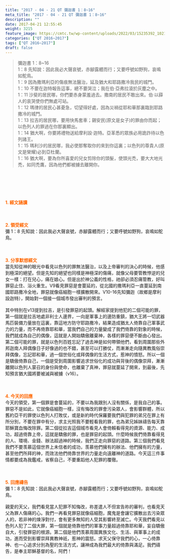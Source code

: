 ```yaml
---
title: "2017 - 04 - 21 QT 彌迦書 1：8~16"
meta_title: "2017 - 04 - 21 QT 彌迦書 1：8~16"
description: ""
date: 2017-04-21 12:55:45
weight: 3215
feature_image: https://cmtc.tw/wp-content/uploads/2022/03/15235392_10211799862337740_180693556567566654_o-1.webp
categories: ["QT 2016~2017"]
tags: ["QT 2016~2017"]
draft: false
---
```


<blockquote>彌迦書 1：8~16<br />
1：8 先知說：因此我必大聲哀號，赤腳露體而行；又要呼號如野狗，哀鳴如鴕鳥。<br />
1：9 因為撒瑪利亞的傷痕無法醫治，延及猶大和耶路撒冷我民的城門。<br />
1：10 不要在迦特報告這事，總不要哭泣；我在伯‧亞弗拉滾於灰塵之中。<br />
1：11 沙斐的居民哪，你們要赤身蒙羞過去。撒南的居民不敢出來。伯‧以薛人的哀哭使你們無處可站。<br />
1：12 瑪律的居民心甚憂急，切望得好處，因為災禍從耶和華那裏臨到耶路撒冷的城門。<br />
1：13 拉吉的居民哪，要用快馬套車；錫安民(原文是女子)的罪由你而起；以色列人的罪過在你那裏顯出。<br />
1：14 猶大啊，你要將禮物送給摩利設‧迦特。亞革悉的眾族必用詭詐待以色列諸王。<br />
1：15 瑪利沙的居民哪，我必使那奪取你的來到你這裏；以色列的尊貴人(原文是榮耀)必到亞杜蘭。<br />
1：16 猶大啊，要為你所喜愛的兒女剪除你的頭髮，使頭光禿，要大大地光禿，如同禿鷹，因為他們都被擄去離開你。</blockquote><br />
&nbsp;<br />
<br />
&nbsp;<br />
<br />
<span style="color: #ff6600;"><strong>1. </strong><strong>經文誦讀</strong></span><br />
<br />
<span style="color: #ff6600;"><strong> </strong></span><br />
<br />
<span style="color: #ff6600;"><strong>2. </strong><strong>領受經文<br />
</strong></span>彌 1：8 先知說：因此我必大聲哀號，赤腳露體而行；又要呼號如野狗，哀鳴如鴕鳥。<br />
<br />
&nbsp;<br />
<br />
<span style="color: #ff6600;"><strong>3. 分享默想經文<br />
</strong></span>當先知從神的眼光中看見以色列的罪無法醫治，以及上帝審判的決心的時候，他感到極深的絕望。但是先知的絕望也同樣是神極深的傷痛，就像父母要管教悖逆的兒女一樣：打在兒心，痛在娘心。但是出於神公義的性格，祂卻必須忍痛管教，好叫罪惡止住、浴火重生。V9看見罪惡是會蔓延的，從北國的撒瑪利亞一直蔓延到南國耶路撒冷全地，罪惡就像癌細胞一樣擴散開來。V10-16先知彌迦（故鄉是摩利設迦特），開始對一個接一個城市發出審判的預言。<br />
<br />
其中特別在v13提到拉吉，是引發罪惡的起頭。解經家提到他犯的二個可能的罪，第一個就是拉吉地處非利士人邊界，一向是軍事上的邊防重鎮，猶大王將一切武器馬匹裝備力量放在這裏，靠這地方防守耶路撒冷，結果造成猶太人倚靠自己軍事武力的力量，而不再倚靠耶和華，當我們自己的力量變成了我們倚靠的對象的時候，我們就成為自己的偶像，這就是人開始驕傲離棄神，各樣的罪惡便不斷由心發出。第二個可能的罪，就是以色列百姓忘記了過去神是如何帶領他們，看到周圍那些外邦迦南人拜偶像日子好像過的也不錯，甚至可以打勝仗，而漸漸走向隨異教風俗崇拜偶像，忘記耶和華，過一個世俗化或拜偶像的生活方式，惹神的憤怒。所以一個是驕傲倚靠自己，一個是受到周圍影響追求世俗化的成功與背後的偶像崇拜，漸漸離開以色列人蒙召的身份與使命，也離棄了真神，罪惡就蔓延了開來，到最後，先知預言猶大國將要被滅與被擄（v16）。<br />
<br />
&nbsp;<br />
<br />
<span style="color: #ff6600;"><strong>4. 今天的回應<br />
</strong></span>今天的領受，第一個罪是會蔓延的，不要以為我跟別人沒有關係，是我自己的事。罪惡不是如此，它就像癌細胞一樣，沒有悔改的罪會污染眾人，會影響群體，所以舊約亞干的罪使以色列人打敗仗，或是新約時代保羅要我們與犯罪的弟兄在罪上有所分別，不要在罪中有分，求主光照我不要輕看我的罪，也為弟兄姊妹禱告每天靠耶穌寶血悔改除罪。第二個從拉吉這個城市看見人會倚賴看得見的資源、能力、成功，超過倚靠上帝，這就是驕傲的罪，也是罪惡的起頭。什麼時候我們倚靠看得見的人、環境、金錢、辦法超過神的時候，我們正走向罪惡的道路。第三個我們看見我們不要羡慕這個世界上未信者的成功，羡慕他們擁有的辦法、他們擁有的力量，甚至他們所拜的神，而效法他們倚靠世界的力量走向遠離神的道路。今天這三件事情都要成為我鑑戒，省察自己，不要重蹈他人犯罪的覆徹。<br />
<br />
&nbsp;<br />
<br />
<span style="color: #ff6600;"><strong>5. 回應禱告<br />
</strong></span>彌 1：8 先知說：因此我必大聲哀號，赤腳露體而行；又要呼號如野狗，哀鳴如鴕鳥。<br />
<br />
親愛的天父，我們看見當人犯罪不知悔改，祢差遣人不但宣告祢的審判，也看見天父為罪人傷痛的心。我們一再看見罪惡就像癌細胞，魔鬼是會讓它擴散出去污染眾人的，若非神的煉淨對付，會有更多無知的人受其影響終至滅亡。今天我們看見以色列人犯了二個大罪，第一個就是倚靠他們的軍事力量超過倚靠耶和華，妄自驕傲自大，引發罪惡的根源。第二個是他們羡慕周圍異族文化、生活、與軍事上的成功，進而受到影響崇拜異教神祇，惹神的震怒。求天父保守我們的心，一心倚靠神、也一心追求分別為聖的生活方式，讓神成為我們最大的倚靠與滿足。我們禱告，是奉主耶穌基督的名，阿們！
        